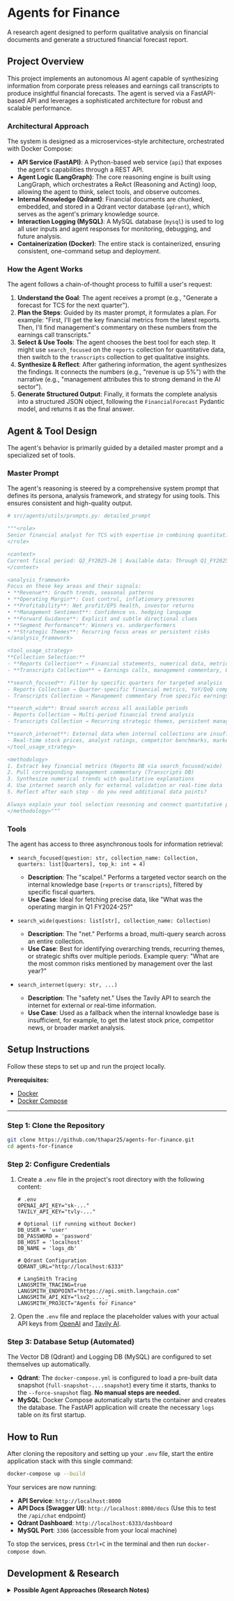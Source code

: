 # Agents for Finance

A research agent designed to perform qualitative analysis on financial documents and generate a structured financial forecast report.

## Project Overview

This project implements an autonomous AI agent capable of synthesizing information from corporate press releases and earnings call transcripts to produce insightful financial forecasts. The agent is served via a FastAPI-based API and leverages a sophisticated architecture for robust and scalable performance.

### Architectural Approach

The system is designed as a microservices-style architecture, orchestrated with Docker Compose:

-   **API Service (FastAPI)**: A Python-based web service (`api`) that exposes the agent's capabilities through a REST API.
-   **Agent Logic (LangGraph)**: The core reasoning engine is built using LangGraph, which orchestrates a ReAct (Reasoning and Acting) loop, allowing the agent to think, select tools, and observe outcomes.
-   **Internal Knowledge (Qdrant)**: Financial documents are chunked, embedded, and stored in a Qdrant vector database (`qdrant`), which serves as the agent's primary knowledge source.
-   **Interaction Logging (MySQL)**: A MySQL database (`mysql`) is used to log all user inputs and agent responses for monitoring, debugging, and future analysis.
-   **Containerization (Docker)**: The entire stack is containerized, ensuring consistent, one-command setup and deployment.

### How the Agent Works

The agent follows a chain-of-thought process to fulfill a user's request:
1.  **Understand the Goal**: The agent receives a prompt (e.g., "Generate a forecast for TCS for the next quarter").
2.  **Plan the Steps**: Guided by its master prompt, it formulates a plan. For example: "First, I'll get the key financial metrics from the latest reports. Then, I'll find management's commentary on these numbers from the earnings call transcripts."
3.  **Select & Use Tools**: The agent chooses the best tool for each step. It might use `search_focused` on the `reports` collection for quantitative data, then switch to the `transcripts` collection to get qualitative insights.
4.  **Synthesize & Reflect**: After gathering information, the agent synthesizes the findings. It connects the numbers (e.g., "revenue is up 5%") with the narrative (e.g., "management attributes this to strong demand in the AI sector").
5.  **Generate Structured Output**: Finally, it formats the complete analysis into a structured JSON object, following the `FinancialForecast` Pydantic model, and returns it as the final answer.

## Agent & Tool Design

The agent's behavior is primarily guided by a detailed master prompt and a specialized set of tools.

### Master Prompt

The agent's reasoning is steered by a comprehensive system prompt that defines its persona, analysis framework, and strategy for using tools. This ensures consistent and high-quality output.

```python
# src/agents/utils/prompts.py: detailed_prompt

"""<role>
Senior financial analyst for TCS with expertise in combining quantitative metrics with qualitative management insights.
</role>

<context>
Current fiscal period: Q2_FY2025-26 | Available data: Through Q1_FY2025-26
</context>

<analysis_framework>
Focus on these key areas and their signals:
• **Revenue**: Growth trends, seasonal patterns
• **Operating Margin**: Cost control, inflationary pressures  
• **Profitability**: Net profit/EPS health, investor returns
• **Management Sentiment**: Confidence vs. hedging language
• **Forward Guidance**: Explicit and subtle directional clues
• **Segment Performance**: Winners vs. underperformers
• **Strategic Themes**: Recurring focus areas or persistent risks
</analysis_framework>

<tool_usage_strategy>
**Collection Selection:**
- **Reports Collection** → Financial statements, numerical data, metrics, ratios, quantitative performance
- **Transcripts Collection** → Earnings calls, management commentary, Q&A sessions, qualitative insights

**search_focused**: Filter by specific quarters for targeted analysis
- Reports Collection → Quarter-specific financial metrics, YoY/QoQ comparisons
- Transcripts Collection → Management commentary from specific earnings calls

**search_wide**: Broad search across all available periods
- Reports Collection → Multi-period financial trend analysis  
- Transcripts Collection → Recurring strategic themes, persistent management messages

**search_internet**: External data when internal collections are insufficient
- Real-time stock prices, analyst ratings, competitor benchmarks, market context
</tool_usage_strategy>

<methodology>
1. Extract key financial metrics (Reports DB via search_focused/wide)
2. Pull corresponding management commentary (Transcripts DB)
3. Synthesize numerical trends with qualitative explanations
4. Use internet search only for external validation or real-time data
5. Reflect after each step - do you need additional data points?

Always explain your tool selection reasoning and connect quantitative performance with management narrative.
</methodology>"""
```

### Tools

The agent has access to three asynchronous tools for information retrieval:

-   `search_focused(question: str, collection_name: Collection, quarters: list[Quarters], top_k: int = 4)`
    -   **Description**: The "scalpel." Performs a targeted vector search on the internal knowledge base (`reports` or `transcripts`), filtered by specific fiscal quarters.
    -   **Use Case**: Ideal for fetching precise data, like "What was the operating margin in Q1 FY2024-25?"

-   `search_wide(questions: list[str], collection_name: Collection)`
    -   **Description**: The "net." Performs a broad, multi-query search across an entire collection.
    -   **Use Case**: Best for identifying overarching trends, recurring themes, or strategic shifts over multiple periods. Example query: "What are the most common risks mentioned by management over the last year?"

-   `search_internet(query: str, ...)`
    -   **Description**: The "safety net." Uses the Tavily API to search the internet for external or real-time information.
    -   **Use Case**: Used as a fallback when the internal knowledge base is insufficient, for example, to get the latest stock price, competitor news, or broader market analysis.

## Setup Instructions

Follow these steps to set up and run the project locally.

**Prerequisites:**
-   [Docker](https://www.docker.com/get-started)
-   [Docker Compose](https://docs.docker.com/compose/install/)

---

### Step 1: Clone the Repository

```bash
git clone https://github.com/thapar25/agents-for-finance.git
cd agents-for-finance
```

### Step 2: Configure Credentials

1.  Create a `.env` file in the project's root directory with the following content:
    ```env
    # .env
    OPENAI_API_KEY="sk-..."
    TAVILY_API_KEY="tvly-..."

    # Optional (if running without Docker)
    DB_USER = 'user'
    DB_PASSWORD = 'password'
    DB_HOST = 'localhost'
    DB_NAME = 'logs_db'

    # Qdrant Configuration
    QDRANT_URL="http://localhost:6333"

    # LangSmith Tracing
    LANGSMITH_TRACING=true
    LANGSMITH_ENDPOINT="https://api.smith.langchain.com"
    LANGSMITH_API_KEY="lsv2_...._"
    LANGSMITH_PROJECT="Agents for Finance"
    
    ```

2.  Open the `.env` file and replace the placeholder values with your actual API keys from [OpenAI](https://platform.openai.com/api-keys) and [Tavily AI](https://app.tavily.com/).

### Step 3: Database Setup (Automated)

The Vector DB (Qdrant) and Logging DB (MySQL) are configured to set themselves up automatically.

-   **Qdrant**: The `docker-compose.yml` is configured to load a pre-built data snapshot (`full-snapshot-....snapshot`) every time it starts, thanks to the `--force-snapshot` flag. **No manual steps are needed.**
-   **MySQL**: Docker Compose automatically starts the container and creates the database. The FastAPI application will create the necessary `logs` table on its first startup.

## How to Run

After cloning the repository and setting up your `.env` file, start the entire application stack with this single command:

```bash
docker-compose up --build
```

Your services are now running:
-   **API Service**: `http://localhost:8000`
-   **API Docs (Swagger UI)**: `http://localhost:8000/docs` (Use this to test the `/api/chat` endpoint)
-   **Qdrant Dashboard**: `http://localhost:6333/dashboard`
-   **MySQL Port**: `3306` (accessible from your local machine)

To stop the services, press `Ctrl+C` in the terminal and then run `docker-compose down`.

## Development & Research

<details>
<summary><b>Possible Agent Approaches (Research Notes)</b></summary>

### Single Agent [✅ Implemented as API]
- One tool to extract financial metrics from Press Releases
- Another tool to extract statements and forward outlook statements from Earning Call transcripts
    - Autonomy : Low
    - No fixed structured output

### Indexed documents + Preset Workflow [WIP]
- Preset steps in a workflow, ensemble retrieval, reflections
    - Controlled Research (higher token usage, more time, higher calls/min)
    - Presets allow well-structured sections and output parsing
    - Needs domain expertise
    - Relies on indexed data
    - Autonomy : Medium

### Multi-agent (with reflection) [WIP]
- Planner creates a detailed plan with `to-do` as a list of jsons with a boolean.
- Manager looks at the plan and assigns the worker/research agent with one task at a time (one todo), and tracks progress (chnages the bool values).
- Worker uses tools to search vector DB collections for information and drafts sections.
- Manager puts it all together and throws it to a reviewer for critiqing.
- Criticism goes to manager who can decide to directly go to worker or to planner based on the review.
- Reviewer here can be either another LLM or a human-in-the-loop.
    - Context Isolation
    - Read [deep agents](https://blog.langchain.com/deep-agents/) implementation inspired by [article](https://www.dbreunig.com/2025/06/26/how-to-fix-your-context.html)
    - Autonomy : High

### Google Search + Simple Reflection
- Single tool -> Google Search
    - Uses search results as ground truth (less complex RAG)
    - Always upto date
    - Faster
    - Wider range of responses
    - Autonomy : High

</details>